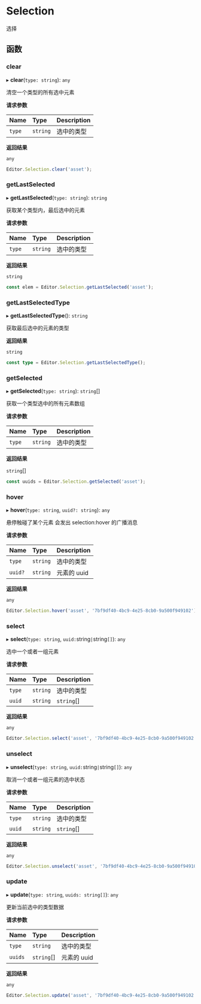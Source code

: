 # Selection

选择

## 函数

### clear

▸ **clear**(`type: string`): `any`

清空一个类型的所有选中元素

**请求参数**

| Name   | Type     | Description |
| :----- | :------- | ----------- |
| `type` | `string` | 选中的类型   |

**返回结果**

`any`

```typescript
Editor.Selection.clear('asset');
```

### getLastSelected

▸ **getLastSelected**(`type: string`): `string`

获取某个类型内，最后选中的元素

**请求参数**

| Name   | Type     | Description |
| :----- | :------- | ----------- |
| `type` | `string` | 选中的类型   |

**返回结果**

`string`

```typescript
const elem = Editor.Selection.getLastSelected('asset');
```

### getLastSelectedType

▸ **getLastSelectedType**(): `string`

获取最后选中的元素的类型

**返回结果**

`string`

```typescript
const type = Editor.Selection.getLastSelectedType();
```

### getSelected

▸ **getSelected**(`type: string`): `string`[]

获取一个类型选中的所有元素数组

**请求参数**

| Name   | Type     | Description |
| :----- | :------- | ----------- |
| `type` | `string` | 选中的类型   |

**返回结果**

`string`[]

```typescript
const uuids = Editor.Selection.getSelected('asset');
```

### hover

▸ **hover**(`type: string`, `uuid?: string`): `any`

悬停触碰了某个元素
会发出 selection:hover 的广播消息

**请求参数**

| Name    | Type     | Description |
| :------ | :------- | ----------- |
| `type`  | `string` | 选中的类型   |
| `uuid?` | `string` | 元素的 uuid  |

**返回结果**

`any`

```typescript
Editor.Selection.hover('asset', '7bf9df40-4bc9-4e25-8cb0-9a500f949102');
```

### select

▸ **select**(`type: string`, `uuid:`string` | `string`[]`): `any`

选中一个或者一组元素

**请求参数**

| Name   | Type                   | Description |
| :----- | :--------------------- | ----------- |
| `type` | `string`               | 选中的类型   |
| `uuid` | `string` | `string`[] | 元素的 uuid   |

**返回结果**

`any`

```typescript
Editor.Selection.select('asset', '7bf9df40-4bc9-4e25-8cb0-9a500f949102');
```

### unselect

▸ **unselect**(`type: string`, `uuid:`string` | `string`[]`): `any`

取消一个或者一组元素的选中状态

**请求参数**

| Name   | Type                   | Description |
| :----- | :--------------------- | ----------- |
| `type` | `string`               | 选中的类型   |
| `uuid` | `string` | `string`[] | 元素的 uuid   |

**返回结果**

`any`

```typescript
Editor.Selection.unselect('asset', '7bf9df40-4bc9-4e25-8cb0-9a500f949102');
```

### update

▸ **update**(`type: string`, `uuids: string[]`): `any`

更新当前选中的类型数据

**请求参数**

| Name    | Type       | Description |
| :------ | :--------- | ----------- |
| `type`  | `string`   | 选中的类型   |
| `uuids`  | `string`[] | 元素的 uuid |

**返回结果**

`any`

```typescript
Editor.Selection.update('asset', '7bf9df40-4bc9-4e25-8cb0-9a500f949102');
```
